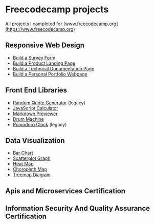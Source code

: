 # Freecodecamp projects
All projects I completed for [www.freecodecamp.org](https://www.freecodecamp.org)

## Responsive Web Design

* [Build a Survey Form](http://jm18457.com/freecodecamp-projects/responsive-web-design/build-a-survey-form/index.html)
* [Build a Product Landing Page](http://jm18457.com/freecodecamp-projects/responsive-web-design/product-landing-page/index.html)
* [Build a Technical Documentation Page](http://jm18457.com/freecodecamp-projects/responsive-web-design/technical-documentation-page/index.html)
* [Build a Personal Portfolio Webpage](http://jm18457.com/freecodecamp-projects/responsive-web-design/personal-portfolio-webpage/index.html)

## Front End Libraries
* [Random Quote Generator](http://jm18457.com/freecodecamp-projects/front-end-libraries/random-quote-generator/index.html) (legacy)
* [JavaScript Calculator](http://jm18457.com/freecodecamp-projects/front-end-libraries/javascript-calculator/build/index.html)
* [Markdown Previewer](https://codepen.io/jm18457/pen/QxQwNp)
* [Drum Machine](http://jm18457.com/freecodecamp-projects/front-end-libraries/drum-machine/index.html)
* [Pomodoro Clock](http://jm18457.com/freecodecamp-projects/front-end-libraries/pomodoro-clock/build/index.html) (legacy)


## Data Visualization
* [Bar Chart](http://jm18457.com/freecodecamp-projects/data-visualization/bar-chart/index.html) 
* [Scatterplot Graph](http://jm18457.com/freecodecamp-projects/data-visualization/scatterplot-graph/index.html) 
* [Heat Map](http://jm18457.com/freecodecamp-projects/data-visualization/heat-map/index.html) 
* [Choropleth Map](http://jm18457.com/freecodecamp-projects/data-visualization/choropleth-map/index.html) 
* [Treemap Diagram](http://jm18457.com/freecodecamp-projects/data-visualization/treemap-diagram/index.html) 

## Apis and Microservices Certification

## Information Security And Quality Assurance Certification
